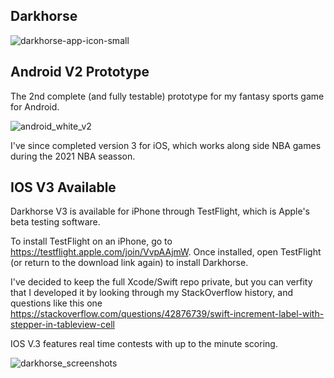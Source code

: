

## Darkhorse

![darkhorse-app-icon-small](https://user-images.githubusercontent.com/8163492/110710539-e4ef9380-81b2-11eb-8eb6-48cead18d75f.png)

## Android V2 Prototype


The 2nd complete (and fully testable) prototype for my fantasy sports game for Android.

![android_white_v2](https://user-images.githubusercontent.com/8163492/109376583-5c035e80-787a-11eb-9ab1-5601734e6444.png)


I've since completed version 3 for iOS, which works along side NBA games during the 2021 NBA seasson. 

## IOS V3 Available

Darkhorse V3 is available for iPhone through TestFlight, which is Apple's beta testing software.

To install TestFlight on an iPhone, go to https://testflight.apple.com/join/VvpAAjmW. Once installed, open TestFlight (or return to the download link again) to install Darkhorse.

I've decided to keep the full Xcode/Swift repo private, but you can verfity that I developed it by looking through my StackOverflow history, and questions like this one https://stackoverflow.com/questions/42876739/swift-increment-label-with-stepper-in-tableview-cell 

IOS V.3 features real time contests with up to the minute scoring.



![darkhorse_screenshots](https://user-images.githubusercontent.com/8163492/110709033-76a9d180-81b0-11eb-8b6a-da41fd522882.png)


